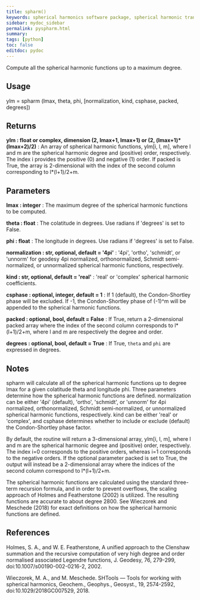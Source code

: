 ```yaml
---
title: spharm()
keywords: spherical harmonics software package, spherical harmonic transform, legendre functions, multitaper spectral analysis, fortran, Python, gravity, magnetic field
sidebar: mydoc_sidebar
permalink: pyspharm.html
summary:
tags: [python]
toc: false
editdoc: pydoc
---
```


Compute all the spherical harmonic functions up to a maximum degree.

## Usage

ylm = spharm (lmax, theta, phi, [normalization, kind, csphase, packed, degrees])

## Returns

**ylm : float or complex, dimension (2, lmax+1, lmax+1) or (2, (lmax+1)\*(lmax+2)/2)**
:   An array of spherical harmonic functions, ylm[i, l, m], where l and m are the spherical harmonic degree and (positive) order, respectively. The index i provides the positive (0) and negative (1) order. If packed is True, the array is 2-dimensional with the index of the second column corresponding to l\*(l+1)/2+m.

## Parameters

**lmax : integer**
:   The maximum degree of the spherical harmonic functions to be computed.

**theta : float**
:   The colatitude in degrees. Use radians if 'degrees' is set to False.

**phi : float**
:   The longitude in degrees. Use radians if 'degrees' is set to False.

**normalization : str, optional, default = '4pi'**
:   '4pi', 'ortho', 'schmidt', or 'unnorm' for geodesy 4pi normalized, orthonormalized, Schmidt semi-normalized, or unnormalized spherical harmonic functions, respectively.

**kind : str, optional, default = 'real'**
:   'real' or 'complex' spherical harmonic coefficients.

**csphase : optional, integer, default = 1**
:   If 1 (default), the Condon-Shortley phase will be excluded. If -1, the Condon-Shortley phase of (-1)^m will be appended to the spherical harmonic functions.

**packed : optional, bool, default = False**
:   If True, return a 2-dimensional packed array where the index of the second column corresponds to l\*(l+1)/2+m, where l and m are respectively the degree and order.

**degrees : optional, bool, default = True**
:   If True, `theta` and `phi` are expressed in degrees.

## Notes

spharm will calculate all of the spherical harmonic functions up to degree
lmax for a given colatitude theta and longitude phi. Three parameters
determine how the spherical harmonic functions are defined. normalization
can be either '4pi' (default), 'ortho', 'schmidt', or 'unnorm' for 4pi
normalized, orthonormalized, Schmidt semi-normalized, or unnormalized
spherical harmonic functions, respectively. kind can be either 'real' or
'complex', and csphase determines whether to include or exclude (default)
the Condon-Shortley phase factor.

By default, the routine will return a 3-dimensional array, ylm[i, l, m],
where l and m are the spherical harmonic degree and (positive) order,
respectively. The index i=0 corresponds to the positive orders, whereas i=1
corresponds to the negative orders. If the optional parameter packed is set
to True, the output will instead be a 2-dimensional array where the indices
of the second column correspond to l\*(l+1)/2+m.

The spherical harmonic functions are calculated using the standard three-
term recursion formula, and in order to prevent overflows, the scaling
approach of Holmes and Featherstone (2002) is utilized. The resulting
functions are accurate to about degree 2800. See Wieczorek and Meschede
(2018) for exact definitions on how the spherical harmonic functions are
defined.

## References

Holmes, S. A., and W. E. Featherstone, A unified approach to the Clenshaw
summation and the recursive computation of very high degree and order
normalised associated Legendre functions, J. Geodesy, 76, 279-299,
doi:10.1007/s00190-002-0216-2, 2002.

Wieczorek, M. A., and M. Meschede. SHTools — Tools for working with
spherical harmonics, Geochem., Geophys., Geosyst., 19, 2574-2592,
doi:10.1029/2018GC007529, 2018.
    